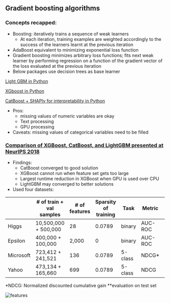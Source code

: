 ## Gradient boosting algorithms

### Concepts recapped:

- Boosting: iteratively trains a sequence of weak learners 
  - At each iteration, training examples are weighted accordingly to the success of the learners learnt at the previous iteration 
- AdaBoost equivalent to minimizing exponential loss function
- Gradient boosting minimizes arbitrary loss functions; fits next weak learner by performing regression on a function of the gradient vector of the loss evaluated at the previous iteration
- Below packages use decision trees as base learner 

[Light GBM in Python](https://lightgbm.readthedocs.io/)

[XGboost in Python](https://xgboost.readthedocs.io/en/latest/python/python_intro.html)

[CatBoost + SHAPly for interpretability in Python](https://towardsdatascience.com/why-you-should-learn-catboost-now-390fb3895f76)
- Pros: 
  - missing values of numeric variables are okay
  - Text processing
  - GPU processing
- Caveats: missing values of categorical variables need to be filled

### [Comparison of XGBoost, CatBoost, and LightGBM presented at NeurIPS 2018](https://arxiv.org/pdf/1809.04559.pdf)
- Findings:
  - CatBoost converged to good solution 
  - XGBoost cannot run when feature set gets too large
  - Largest runtime reduction in XGBoost when GPU is used over CPU 
  - LightGBM may converged to better solutions 
- Used four datasets:

|           | # of train + val samples | # of features | Sparsity of training | Task        | Metric |  XGBoost** | LightGBM** | Catboost** |
|-----|-----|-----|-----|-----|-----|-----|-----|-----|
| Higgs     | 10,500,000 + 500,000     | 28            | 0.0789               | binary      | AUC-ROC | 0.84 | 0.86^ | 0.85 |
| Epsilon   | 400,000 + 100,000        | 2,000         | 0                    | binary      | AUC-ROC | n/a | 0.95 | 0.95^ |
| Microsoft | 723,412 + 241,521        | 136           | 0.0789               | 5-class     | NDCG*   |0.49^ | 0.49  |  0.38 |
| Yahoo     | 473,134 + 165,660        |  699          | 0.0789               | 5-class     | NDCG    |0.798^ | 0.797 | 0.74 |

*NDCG: Normalized discounted cumulative gain
**evaluation on test set

![features](https://miro.medium.com/max/1000/1*A0b_ahXOrrijazzJengwYw.png)
